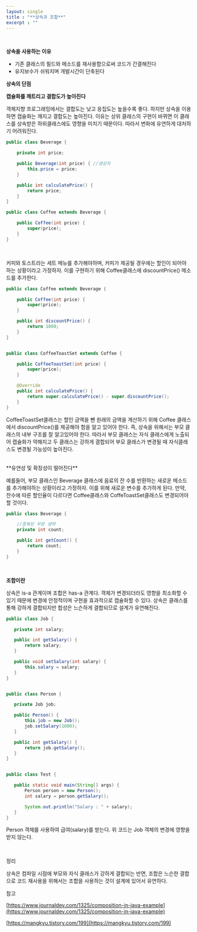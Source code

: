 ```yaml
---
layout: single
title : "**상속과 조합**"
excerpt : ""
---
```


<br>

**상속을 사용하는 이유**

- 기존 클래스의 필드와 메소드를 재사용함으로써 코드가 간결해진다
- 유지보수가 쉬워지며 개발시간이 단축된다

**상속의 단점**

**캡슐화를 깨트리고 결합도가 높아진다**

객체지향 프로그래밍에서는 결합도는 낮고 응집도는 높을수록 좋다. 하지만 상속을 이용하면 캡슐화는 깨지고 결합도는 높아진다. 이유는  상위 클래스의 구현이 바뀌면 이 클래스를 상속받은   하위클래스에도 영향을 미치기 때문이다.
따라서 변화에 유연하게 대처하기 어려워진다.


```java
public class Beverage {

    private int price;

    public Beverage(int price) { //생성자
        this.price = price;
    }

    public int calculatePrice() {
        return price;
    }
}

public class Coffee extends Beverage {

    public Coffee(int price) {
        super(price);
    }
}


```
<br>

커피와 토스트라는 세트 메뉴를 추가해야하며, 커피가 제공될 경우에는 할인이 되어야 하는 상황이라고 가정하자. 
이를 구현하기 위해 Coffee클래스에 discountPrice() 메소드를 추가한다.

```java
public class Coffee extends Beverage {

    public Coffee(int price) {
        super(price);
    }

    public int discountPrice() {
        return 1000;
    }
}


public class CoffeeToastSet extends Coffee {

    public CoffeeToastSet(int price) {
        super(price);
    }

    @Override
    public int calculatePrice() {
        return super.calculatePrice() - super.discountPrice();
    }
}

```
CoffeeToastSet클래스는 할인 금액을 뺀 원래의 금액을 계산하기 위해 Coffee 클래스에서 discountPrice()를 제공해야 함을 알고 있어야 한다. 즉, 상속을 위해서는 부모 클래스의 내부 구조를 잘 알고있어야 한다. 따라서 부모 클래스는 자식 클래스에게 노출되어 캡슐화가 약해지고 두 클래스는 강하게 결합되어 부모 클래스가 변경될 때 자식클래스도 변경될 가능성이 높아진다.

<br>
**유연성 및 확장성이 떨어진다**

예를들어, 부모 클래스인 Beverage 클래스에 음료의 잔 수를 반환하는 새로운 메소드를 추가해야하는 상황이라고 가정하자. 이를 위해 새로운 변수를 추가하게 된다. 만약, 잔수에 따른 할인율이 다르다면 Coffee클래스와 CoffeToastSet클래스도 변경되어야 할 것이다. 


```java
public class Beverage {

    //중복된 부분 생략
    private int count;

    public int getCount() {
        return count;
    }
}
```


<br>

**조합이란**

상속은 is-a 관계이며 조합은 has-a 관계다. 객체가 변경되더라도 영향을 최소화할 수 있기 때문에 변경에 안정적이며 구현을 효과적으로 캡슐화할 수 있다. 상속은 클래스를 통해 강하게 결합되지만 합성은 느슨하게 결합되므로 설계가 유연해진다.


 ```java
public class Job {

    private int salary;

    public int getSalary() {
        return salary;
    }

    public void setSalary(int salary) {
        this.salary = salary;
    }
}


public class Person {

    private Job job;

    public Person() {
        this.job = new Job();
        job.setSalary(1000);
    }

    public int getSalary() {
        return job.getSalary();
    }
}


public class Test {

    public static void main(String[] args) {
        Person person = new Person();
        int salary = person.getSalary();

        System.out.println("Salary : " + salary);
    }
}


```
Person 객체를 사용하여 급여(salary)를 받는다. 위 코드는 Job 객체의 변경에 영향을 받지 않는다. 

<br>

정리

상속은 컴파일 시점에 부모와 자식 클래스가 강하게 결합되는 반면, 조합은 느슨한 결합으로 코드 재사용을 위해서는 조합을 사용하는 것이 설계에 있어서 유연하다.



참고 <br>

[https://www.journaldev.com/1325/composition-in-java-example](https://www.journaldev.com/1325/composition-in-java-example)

[https://mangkyu.tistory.com/199](https://mangkyu.tistory.com/199)
